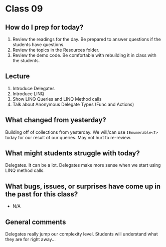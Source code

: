# Class 09

## How do I prep for today?
1. Review the readings for the day. Be prepared to answer questions if the students have questions.
1. Review the topics in the Resources folder.
1. Review the demo code. Be comfortable with rebuilding it in class with the students.

## Lecture
1. Introduce Delegates
1. Introduce LINQ
1. Show LINQ Queries and LINQ Method calls
1. Talk about Anonymous Delegate Types (Func and Actions)

## What changed from yesterday? 
Building off of collections from yesterday. We will/can use `IEnumerable<T>` today for our result of our queries. May not hurt to re-review.

## What might students struggle with today?  
Delegates. It can be a lot. Delegates make more sense when we start using LINQ method calls. 

## What bugs, issues, or surprises have come up in the past for this class?
- N/A

## General comments
Delegates really jump our complexity level. Students will understand what they are for right away...
